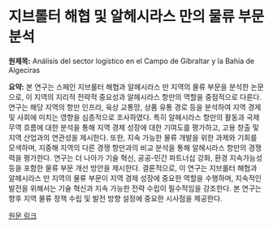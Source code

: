 # 지브롤터 해협 및 알헤시라스 만의 물류 부문 분석

**원제목:** Análisis del sector logístico en el Campo de Gibraltar y la Bahía de Algeciras

**요약:** 본 연구는 스페인 지브롤터 해협과 알헤시라스 만 지역의 물류 부문을 분석한 논문으로, 이 지역의 지리적 전략적 중요성과 알헤시라스 항만의 역할을 중점적으로 다룬다.  연구는 해당 지역의 항만 인프라, 육상 교통망, 상품 유통 경로 등을 분석하여 지역 경제 및 사회에 미치는 영향을 심층적으로 조사하였다.  특히 알헤시라스 항만의 활동과 국제 무역 흐름에 대한 분석을 통해 지역 경제 성장에 대한 기여도를 평가하고, 고용 창출 및 지역 산업과의 연관성을 제시한다.  또한, 지속 가능한 물류 개발을 위한 과제와 기회를 모색하며, 지중해 지역의 다른 경쟁 항만과의 비교 분석을 통해 알헤시라스 항만의 경쟁력을 평가한다.  연구는 더 나아가 기술 혁신, 공공-민간 파트너십 강화, 환경 지속가능성 등을 포함한 물류 부문 개선 방안을 제시한다.  결론적으로, 이 연구는 지브롤터 해협과 알헤시라스 만 지역의 물류 부문이 지역 경제 성장에 중요한 역할을 수행하며, 지속적인 발전을 위해서는 기술 혁신과 지속 가능한 전략 수립이 필수적임을 강조한다.  본 연구는 향후 지역 물류 정책 수립 및 발전 방향 설정에 중요한 시사점을 제공한다.

[원문 링크](https://rodin.uca.es/bitstream/handle/10498/36704/TFG%20RODIN.pdf?sequence=1&isAllowed=y)
